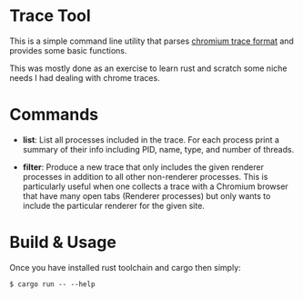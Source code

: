 # Trace Tool

This is a simple command line utility that parses 
[chromium trace format](https://docs.google.com/document/d/1CvAClvFfyA5R-PhYUmn5OOQtYMH4h6I0nSsKchNAySU/preview)
and provides some basic functions.

This was mostly done as an exercise to learn rust and scratch some niche needs
I had dealing with chrome traces.

# Commands

- **list**: List all processes included in the trace. For each process print a
  summary of their info including PID, name, type, and number of threads.

- **filter**: Produce a new trace that only includes the given renderer
  processes in addition to all other non-renderer processes. This is
  particularly useful when one collects a trace with a Chromium browser that
  have many open tabs (Renderer processes) but only wants to include the
  particular renderer for the given site.

# Build & Usage

Once you have installed rust toolchain and cargo then simply:

``` 
$ cargo run -- --help
```

